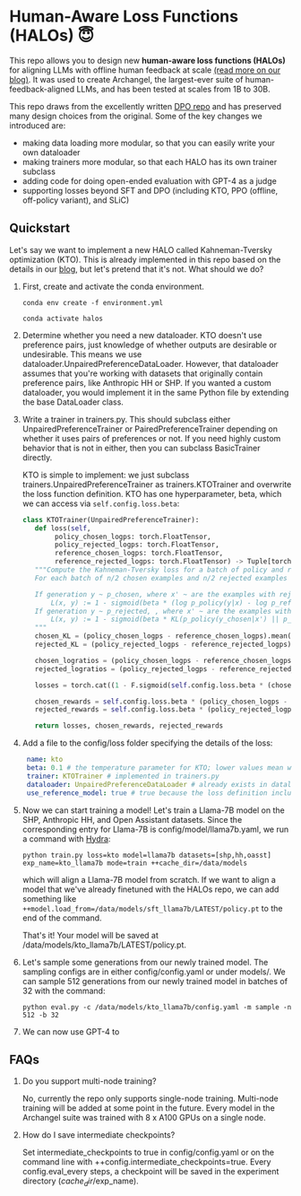 # Human-Aware Loss Functions (HALOs) :innocent:

This repo allows you to design new **human-aware loss functions (HALOs)** for aligning LLMs with offline human feedback at scale [(read more on our blog)]().
It was used to create Archangel, the largest-ever suite of human-feedback-aligned LLMs, and has been tested at scales from 1B to 30B.

This repo draws from the excellently written [DPO repo](https://github.com/eric-mitchell/direct-preference-optimization) and has preserved many design choices from the original.
Some of the key changes we introduced are:
- making data loading more modular, so that you can easily write your own dataloader
- making trainers more modular, so that each HALO has its own trainer subclass
- adding code for doing open-ended evaluation with GPT-4 as a judge
- supporting losses beyond SFT and DPO (including KTO, PPO (offline, off-policy variant), and SLiC)


## Quickstart

Let's say we want to implement a new HALO called Kahneman-Tversky optimization (KTO).
This is already implemented in this repo based on the details in our [blog](), but let's pretend that it's not. 
What should we do?

1. First, create and activate the conda environment.

    `conda env create -f environment.yml`
   
    `conda activate halos`

3. Determine whether you need a new dataloader. KTO doesn't use preference pairs, just knowledge of whether outputs are desirable or undesirable.
   This means we use dataloader.UnpairedPreferenceDataLoader. However, that dataloader assumes that you're working with datasets that originally contain preference pairs, like Anthropic HH or SHP.
   If you wanted a custom dataloader, you would implement it in the same Python file by extending the base DataLoader class.

5. Write a trainer in trainers.py. This should subclass either UnpairedPreferenceTrainer or PairedPreferenceTrainer depending on whether it uses pairs of preferences or not.
   If you need highly custom behavior that is not in either, then you can subclass BasicTrainer directly.

   KTO is simple to implement: we just subclass trainers.UnpairedPreferenceTrainer as trainers.KTOTrainer and overwrite the loss function definition. KTO has one hyperparameter, beta, which we can access via `self.config.loss.beta`:

   ```python
   class KTOTrainer(UnpairedPreferenceTrainer):
      def loss(self,
           policy_chosen_logps: torch.FloatTensor,
           policy_rejected_logps: torch.FloatTensor,
           reference_chosen_logps: torch.FloatTensor,
           reference_rejected_logps: torch.FloatTensor) -> Tuple[torch.FloatTensor, torch.FloatTensor, torch.FloatTensor]:
      """Compute the Kahneman-Tversky loss for a batch of policy and reference model log probabilities. 
      For each batch of n/2 chosen examples and n/2 rejected examples (belonging to n different inputs), calculate the loss as follows.

      If generation y ~ p_chosen, where x' ~ are the examples with rejected generations, we have the 'chosen' loss:
          L(x, y) := 1 - sigmoid(beta * (log p_policy(y|x) - log p_reference(y|x) - KL(p_policy(y_rejected|x') || p_reference(y_rejected|x')))
      If generation y ~ p_rejected, , where x' ~ are the examples with chosen generations, we have the 'rejected' loss:
          L(x, y) := 1 - sigmoid(beta * KL(p_policy(y_chosen|x') || p_reference(y_chosen|x')) - [log p_policy(y|x) - log p_reference(y|x)])
      """
      chosen_KL = (policy_chosen_logps - reference_chosen_logps).mean().clamp(min=0)
      rejected_KL = (policy_rejected_logps - reference_rejected_logps).mean().clamp(min=0)

      chosen_logratios = (policy_chosen_logps - reference_chosen_logps)
      rejected_logratios = (policy_rejected_logps - reference_rejected_logps)

      losses = torch.cat((1 - F.sigmoid(self.config.loss.beta * (chosen_logratios - rejected_KL)), 1 - F.sigmoid(self.config.loss.beta * (chosen_KL - rejected_logratios))), 0)

      chosen_rewards = self.config.loss.beta * (policy_chosen_logps - reference_chosen_logps).detach()
      rejected_rewards = self.config.loss.beta * (policy_rejected_logps - reference_rejected_logps).detach()

      return losses, chosen_rewards, rejected_rewards
   ```

6. Add a file to the config/loss folder specifying the details of the loss:

   ```yaml
    name: kto
    beta: 0.1 # the temperature parameter for KTO; lower values mean we care less about the reference model
    trainer: KTOTrainer # implemented in trainers.py
    dataloader: UnpairedPreferenceDataLoader # already exists in dataloaders.py
    use_reference_model: true # true because the loss definition includes a reference model
    ```

7. Now we can start training a model! Let's train a Llama-7B model on the SHP, Anthropic HH, and Open Assistant datasets.
   Since the corresponding entry for Llama-7B is config/model/llama7b.yaml, we run a command with [Hydra](https://hydra.cc/docs/intro/):

   `python train.py loss=kto model=llama7b datasets=[shp,hh,oasst] exp_name=kto_llama7b mode=train ++cache_dir=/data/models`

   which will align a Llama-7B model from scratch. If we want to align a model that we've already finetuned with the HALOs repo,
   we can add something like `++model.load_from=/data/models/sft_llama7b/LATEST/policy.pt` to the end of the command.

   That's it! Your model will be saved at /data/models/kto_llama7b/LATEST/policy.pt.


8. Let's sample some generations from our newly trained model. The sampling configs are in either config/config.yaml or under models/.
   We can sample 512 generations from our newly trained model in batches of 32 with the command:

   `python eval.py -c /data/models/kto_llama7b/config.yaml -m sample -n 512 -b 32`

9. We can now use GPT-4 to 


## FAQs

1. Do you support multi-node training?

   No, currently the repo only supports single-node training. Multi-node training will be added at some point in the future.
   Every model in the Archangel suite was trained with 8 x A100 GPUs on a single node.

2. How do I save intermediate checkpoints?

   Set intermediate_checkpoints to true in config/config.yaml or on the command line with ++config.intermediate_checkpoints=true.
   Every config.eval_every steps, a checkpoint will be saved in the experiment directory ($cache_dir/$exp_name).
   
   
   
